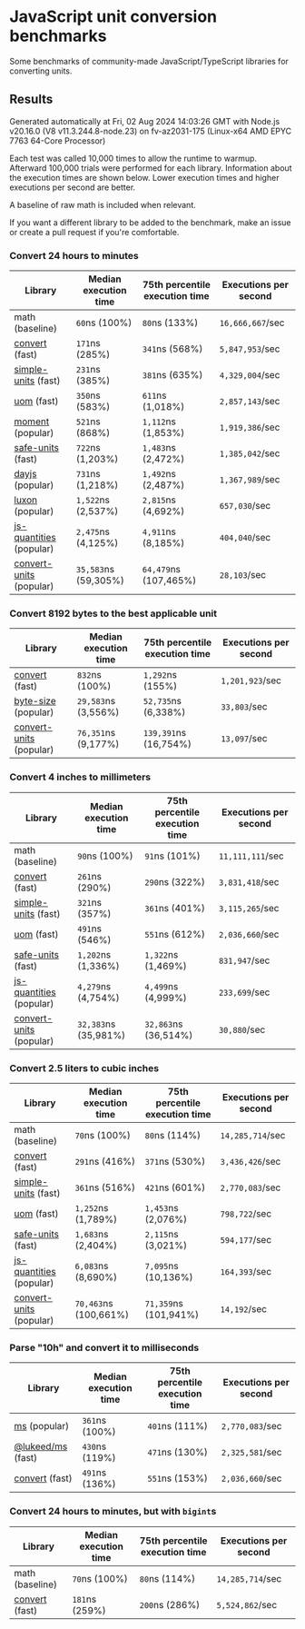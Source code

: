 # JavaScript unit conversion benchmarks

Some benchmarks of community-made JavaScript/TypeScript libraries for converting units.

## Results

<!-- beginblock(results) -->

Generated automatically at Fri, 02 Aug 2024 14:03:26 GMT with Node.js v20.16.0 (V8 v11.3.244.8-node.23) on fv-az2031-175 (Linux-x64 AMD EPYC 7763 64-Core Processor)

Each test was called 10,000 times to allow the runtime to warmup.
Afterward 100,000 trials were performed for each library.
Information about the execution times are shown below.
Lower execution times and higher executions per second are better.

A baseline of raw math is included when relevant.

If you want a different library to be added to the benchmark, make an issue or create a pull request if you're comfortable.

### Convert 24 hours to minutes

| Library                                                            | Median execution time | 75th percentile execution time | Executions per second |
| ------------------------------------------------------------------ | --------------------- | ------------------------------ | --------------------- |
| math (baseline)                                                    | `60`ns (100%)         | `80`ns (133%)                  | `16,666,667`/sec      |
| [convert](https://npmjs.com/package/convert) (fast)                | `171`ns (285%)        | `341`ns (568%)                 | `5,847,953`/sec       |
| [simple-units](https://npmjs.com/package/simple-units) (fast)      | `231`ns (385%)        | `381`ns (635%)                 | `4,329,004`/sec       |
| [uom](https://npmjs.com/package/uom) (fast)                        | `350`ns (583%)        | `611`ns (1,018%)               | `2,857,143`/sec       |
| [moment](https://npmjs.com/package/moment) (popular)               | `521`ns (868%)        | `1,112`ns (1,853%)             | `1,919,386`/sec       |
| [safe-units](https://npmjs.com/package/safe-units) (fast)          | `722`ns (1,203%)      | `1,483`ns (2,472%)             | `1,385,042`/sec       |
| [dayjs](https://npmjs.com/package/dayjs) (popular)                 | `731`ns (1,218%)      | `1,492`ns (2,487%)             | `1,367,989`/sec       |
| [luxon](https://npmjs.com/package/luxon) (popular)                 | `1,522`ns (2,537%)    | `2,815`ns (4,692%)             | `657,030`/sec         |
| [js-quantities](https://npmjs.com/package/js-quantities) (popular) | `2,475`ns (4,125%)    | `4,911`ns (8,185%)             | `404,040`/sec         |
| [convert-units](https://npmjs.com/package/convert-units) (popular) | `35,583`ns (59,305%)  | `64,479`ns (107,465%)          | `28,103`/sec          |

### Convert 8192 bytes to the best applicable unit

| Library                                                            | Median execution time | 75th percentile execution time | Executions per second |
| ------------------------------------------------------------------ | --------------------- | ------------------------------ | --------------------- |
| [convert](https://npmjs.com/package/convert) (fast)                | `832`ns (100%)        | `1,292`ns (155%)               | `1,201,923`/sec       |
| [byte-size](https://npmjs.com/package/byte-size) (popular)         | `29,583`ns (3,556%)   | `52,735`ns (6,338%)            | `33,803`/sec          |
| [convert-units](https://npmjs.com/package/convert-units) (popular) | `76,351`ns (9,177%)   | `139,391`ns (16,754%)          | `13,097`/sec          |

### Convert 4 inches to millimeters

| Library                                                            | Median execution time | 75th percentile execution time | Executions per second |
| ------------------------------------------------------------------ | --------------------- | ------------------------------ | --------------------- |
| math (baseline)                                                    | `90`ns (100%)         | `91`ns (101%)                  | `11,111,111`/sec      |
| [convert](https://npmjs.com/package/convert) (fast)                | `261`ns (290%)        | `290`ns (322%)                 | `3,831,418`/sec       |
| [simple-units](https://npmjs.com/package/simple-units) (fast)      | `321`ns (357%)        | `361`ns (401%)                 | `3,115,265`/sec       |
| [uom](https://npmjs.com/package/uom) (fast)                        | `491`ns (546%)        | `551`ns (612%)                 | `2,036,660`/sec       |
| [safe-units](https://npmjs.com/package/safe-units) (fast)          | `1,202`ns (1,336%)    | `1,322`ns (1,469%)             | `831,947`/sec         |
| [js-quantities](https://npmjs.com/package/js-quantities) (popular) | `4,279`ns (4,754%)    | `4,499`ns (4,999%)             | `233,699`/sec         |
| [convert-units](https://npmjs.com/package/convert-units) (popular) | `32,383`ns (35,981%)  | `32,863`ns (36,514%)           | `30,880`/sec          |

### Convert 2.5 liters to cubic inches

| Library                                                            | Median execution time | 75th percentile execution time | Executions per second |
| ------------------------------------------------------------------ | --------------------- | ------------------------------ | --------------------- |
| math (baseline)                                                    | `70`ns (100%)         | `80`ns (114%)                  | `14,285,714`/sec      |
| [convert](https://npmjs.com/package/convert) (fast)                | `291`ns (416%)        | `371`ns (530%)                 | `3,436,426`/sec       |
| [simple-units](https://npmjs.com/package/simple-units) (fast)      | `361`ns (516%)        | `421`ns (601%)                 | `2,770,083`/sec       |
| [uom](https://npmjs.com/package/uom) (fast)                        | `1,252`ns (1,789%)    | `1,453`ns (2,076%)             | `798,722`/sec         |
| [safe-units](https://npmjs.com/package/safe-units) (fast)          | `1,683`ns (2,404%)    | `2,115`ns (3,021%)             | `594,177`/sec         |
| [js-quantities](https://npmjs.com/package/js-quantities) (popular) | `6,083`ns (8,690%)    | `7,095`ns (10,136%)            | `164,393`/sec         |
| [convert-units](https://npmjs.com/package/convert-units) (popular) | `70,463`ns (100,661%) | `71,359`ns (101,941%)          | `14,192`/sec          |

### Parse "10h" and convert it to milliseconds

| Library                                                   | Median execution time | 75th percentile execution time | Executions per second |
| --------------------------------------------------------- | --------------------- | ------------------------------ | --------------------- |
| [ms](https://npmjs.com/package/ms) (popular)              | `361`ns (100%)        | `401`ns (111%)                 | `2,770,083`/sec       |
| [@lukeed/ms](https://npmjs.com/package/@lukeed/ms) (fast) | `430`ns (119%)        | `471`ns (130%)                 | `2,325,581`/sec       |
| [convert](https://npmjs.com/package/convert) (fast)       | `491`ns (136%)        | `551`ns (153%)                 | `2,036,660`/sec       |

### Convert 24 hours to minutes, but with `bigint`s

| Library                                             | Median execution time | 75th percentile execution time | Executions per second |
| --------------------------------------------------- | --------------------- | ------------------------------ | --------------------- |
| math (baseline)                                     | `70`ns (100%)         | `80`ns (114%)                  | `14,285,714`/sec      |
| [convert](https://npmjs.com/package/convert) (fast) | `181`ns (259%)        | `200`ns (286%)                 | `5,524,862`/sec       |

<!-- endblock(results) -->
